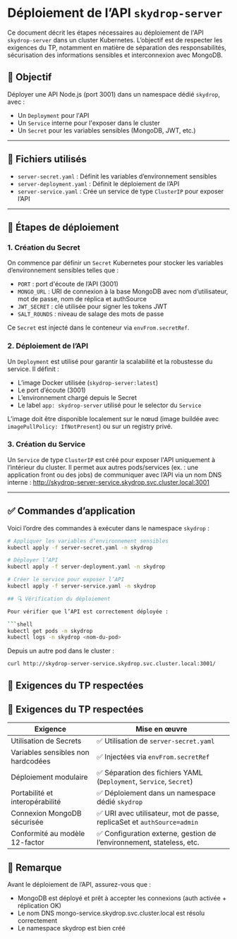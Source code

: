 # Déploiement de l’API `skydrop-server`

Ce document décrit les étapes nécessaires au déploiement de l'API `skydrop-server` dans un cluster Kubernetes. L’objectif est de respecter les exigences du TP, notamment en matière de séparation des responsabilités, sécurisation des informations sensibles et interconnexion avec MongoDB.

## 🎯 Objectif

Déployer une API Node.js (port 3001) dans un namespace dédié `skydrop`, avec :

- Un `Deployment` pour l'API
- Un `Service` interne pour l'exposer dans le cluster
- Un `Secret` pour les variables sensibles (MongoDB, JWT, etc.)

---

## 📁 Fichiers utilisés

- `server-secret.yaml` : Définit les variables d’environnement sensibles
- `server-deployment.yaml` : Définit le déploiement de l’API
- `server-service.yaml` : Crée un service de type `ClusterIP` pour exposer l’API

---

## 🧩 Étapes de déploiement

### 1. Création du Secret

On commence par définir un `Secret` Kubernetes pour stocker les variables d’environnement sensibles telles que :

- `PORT` : port d'écoute de l’API (3001)
- `MONGO_URL` : URI de connexion à la base MongoDB avec nom d’utilisateur, mot de passe, nom de réplica et authSource
- `JWT_SECRET` : clé utilisée pour signer les tokens JWT
- `SALT_ROUNDS` : niveau de salage des mots de passe

Ce `Secret` est injecté dans le conteneur via `envFrom.secretRef`.

### 2. Déploiement de l’API

Un `Deployment` est utilisé pour garantir la scalabilité et la robustesse du service. Il définit :

- L’image Docker utilisée (`skydrop-server:latest`)
- Le port d’écoute (3001)
- L’environnement chargé depuis le Secret
- Le label `app: skydrop-server` utilisé pour le selector du `Service`

L’image doit être disponible localement sur le nœud (image buildée avec `imagePullPolicy: IfNotPresent`) ou sur un registry privé.

### 3. Création du Service

Un `Service` de type `ClusterIP` est créé pour exposer l'API uniquement à l’intérieur du cluster. Il permet aux autres pods/services (ex. : une application front ou des jobs) de communiquer avec l’API via un nom DNS interne : http://skydrop-server-service.skydrop.svc.cluster.local:3001

---

## ✅ Commandes d’application

Voici l’ordre des commandes à exécuter dans le namespace `skydrop` :

```bash
# Appliquer les variables d’environnement sensibles
kubectl apply -f server-secret.yaml -n skydrop

# Déployer l’API
kubectl apply -f server-deployment.yaml -n skydrop

# Créer le service pour exposer l’API
kubectl apply -f server-service.yaml -n skydrop

## 🔍 Vérification du déploiement

Pour vérifier que l’API est correctement déployée :

```shell
kubectl get pods -n skydrop
kubectl logs -n skydrop <nom-du-pod>
```

Depuis un autre pod dans le cluster :

```shell
curl http://skydrop-server-service.skydrop.svc.cluster.local:3001/
```

## 📌 Exigences du TP respectées

## 📌 Exigences du TP respectées

| Exigence                            | Mise en œuvre                                     |
|-------------------------------------|---------------------------------------------------|
| Utilisation de Secrets              | ✅ Utilisation de `server-secret.yaml`            |
| Variables sensibles non hardcodées | ✅ Injectées via `envFrom.secretRef`              |
| Déploiement modulaire              | ✅ Séparation des fichiers YAML (`Deployment`, `Service`, `Secret`) |
| Portabilité et interopérabilité    | ✅ Déploiement dans un namespace dédié `skydrop`  |
| Connexion MongoDB sécurisée        | ✅ URI avec utilisateur, mot de passe, replicaSet et `authSource=admin` |
| Conformité au modèle 12-factor     | ✅ Configuration externe, gestion de l’environnement, stateless, etc. |


## 🧠 Remarque

Avant le déploiement de l’API, assurez-vous que :
- MongoDB est déployé et prêt à accepter les connexions (auth activée + réplication OK)
- Le nom DNS mongo-service.skydrop.svc.cluster.local est résolu correctement
- Le namespace skydrop est bien créé

